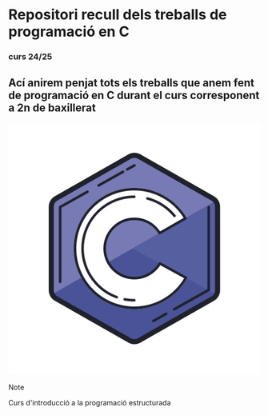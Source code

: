 # Repositori recull dels treballs de programació en C
### curs 24/25
Ací anirem penjat tots els treballs que anem fent de programació en C durant el curs corresponent a 2n de baxillerat
---
![logo C](/images/logo-c.png)
> [!NOTE]
> Curs d'introducció a la programació estructurada
